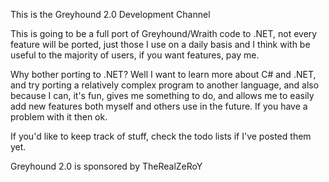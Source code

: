 This is the Greyhound 2.0 Development Channel

This is going to be a full port of Greyhound/Wraith code to .NET, not every feature will be ported, just those I use on a daily basis and I think with be useful to the majority of users, if you want features, pay me.

Why bother porting to .NET? Well I want to learn more about C# and .NET, and try porting a relatively complex program to another language, and also because I can, it's fun, gives me something to do, and allows me to easily add new features both myself and others use in the future. If you have a problem with it then ok.

If you'd like to keep track of stuff, check the todo lists if I've posted them yet.

Greyhound 2.0 is sponsored by TheRealZeRoY